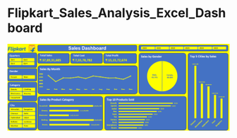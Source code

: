 # Flipkart_Sales_Analysis_Excel_Dashboard
![alt text](https://github.com/iampritam07/Flipkart_Sales_Analysis_Excel_Dashboard/blob/main/Flipkart_Sales_Dashboard_Snapshot.png)
